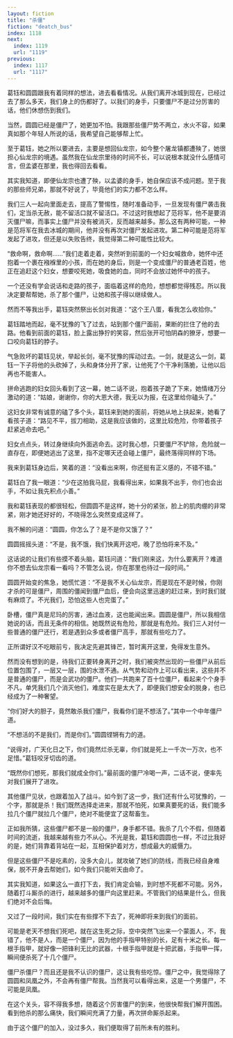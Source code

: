 ```yaml
---
layout: fiction
title: "杀僵"
fiction: "deatch_bus"
index: 1118
next:
  index: 1119
  url: "1119"
previous:
  index: 1117
  url: "1117"
---
```

葛钰和圆圆跟我有着同样的想法，进去看看情况。从我们离开冰城到现在，已经过去了那么多天，我们身上的伤都好了。以我们的身手，只要僵尸不是过分厉害的话，他们休想伤到我们。

当然，圆圆已经是僵尸了，她更加不怕。我跟那些僵尸势不两立，水火不容，如果真如那个年轻人所说的话，我希望自己能够帮上忙。

至于葛钰，她之所以要进去，主要是想回仙龙宗，如今整个屠龙镇都遭殃了，她很担心仙龙宗的境遇。虽然我在仙龙宗里待的时间不长，可以说根本就没什么感情可言，但孟婆在那里，我也得回去看看。

其实我知道，即便仙龙宗也遭了殃，以孟婆的身手，她自保应该不成问题。至于我的那些师兄弟，那就不好说了，毕竟他们的实力都不怎么样。

我们三人一起向里面走去，提高了警惕性，随时准备动手，一旦发现有僵尸袭击我们，定当杀无赦，能不留活口就不留活口。不过这时我想起了范将军，他不是要消灭僵尸嘛，而事实上僵尸并没有被消灭，反而越来越多。那么这有两种可能，一种是范将军在我去冰城的期间，他并没有再次对僵尸发起进攻。第二种可能是范将军发起了进攻，但还是以失败告终，我觉得第二种可能性比较大。

“救命啊，救命啊……”我们走着走着，突然听到前面的一个妇女喊救命，她怀中还抱着一个裹在襁褓里的小孩，而在她的身后，则是一个变成僵尸的普通老百姓，他正在追赶这个妇女，想要咬死她，吸食她的血，同时不会放过她怀中的孩子。

一个还没有学会说话和走路的孩子，面临着这样的危险，想想都觉得残忍。所以我决定要帮帮她，杀了那个僵尸，让她和孩子得以继续做人。

然而不等我出手，葛钰突然祭出长剑对我道：“这个王八蛋，看我怎么收拾你。”

葛钰踏地而起，毫不犹豫的飞了过去，站到那个僵尸面前，果断的拦住了他的去路。他看到前面的葛钰，脸上露出狰狞的笑容，然后张开可怕阴森的獠牙，想要一口咬向葛钰的脖子。

气急败坏的葛钰见状，举起长剑，毫不犹豫的挥动过去。一剑，就是这么一剑，葛钰一下子将他的头砍掉了，头和身体分开了家，让他死了个干净利落脆，让他以后再也不能害人。

拼命逃跑的妇女回头看到了这一幕，她二话不说，抱着孩子跪了下来，她情绪万分激动的道：“姑娘，谢谢你，你的大恩大德，我无以为报，在这里给你磕头了。”

这妇女非常有诚意的磕了多个头，葛钰来到她的面前，将她从地上扶起来，她看了看孩子道：“路见不平，拔刀相助，这是我应该做的，这里比较危险，你带着孩子赶紧逃命去吧。”

妇女点点头，转过身继续向外面逃命去。这时我心想，只要僵尸不铲除，危险就一直存在，即便她逃出了这里，指不定哪天还会碰上僵尸，最终落得同样的下场。

我来到葛钰身边后，笑着的道：“没看出来啊，你还挺有正义感的，不错不错。”

葛钰白了我一眼道：“少在这拍我马屁，我看得出来，如果我不出手，你们也会出手，不如让我先积点小善。”

我和葛钰表现的都很轻松，但圆圆不是这样，她十分的紧张，脸上的肌肉绷的非常紧，刚才她还好好的，不晓得怎么突然变成这样了。

我不解的问道：“圆圆，你怎么了？是不是你又饿了？”

圆圆摇摇头道：“不是，我不饿，我们快离开这吧，晚了恐怕将来不及。”

这话说的让我们有些摸不着头脑，葛钰问道：“我们刚来这，为什么要离开？难道你不想去仙龙宗看一看吗？不管怎么说，你在那里也待过一段时间。”

圆圆开始变的焦急，她慌忙道：“不是我不关心仙龙宗，而是现在不是时候，你刚才杀的可是僵尸，周围的僵闻到僵尸血后，便会向这里迅速的赶过来，到时我们就有麻烦了。不光我们，恐怕这些人也完蛋了。”

卧槽，僵尸真是尼玛的厉害，通过血液，这也能闻出来。圆圆是僵尸，所以我相信她说的话，而且无条件的相信。她既然说有危险，那就是有危险。我们三人对付一些普通的僵尸还行，若是遇到众多或者僵尸高手，那就有些吃力了。

正所谓好汉不吃眼前亏，我决定先避其锋芒，暂时离开这里，免得发生意外。

然而没有想到的是，待我们正要转身离开之时，我们被突然出现的一些僵尸从前后位置包围了，一层又一层，围的水泄不通。从气势和动作上可以看出来，这些并不是普通的僵尸，而是会武功的僵尸。他们一共跑来了百十位僵尸，看起来个个身手不凡，单凭我们几个消灭他们，难度实在是太大了，即便我们想安全的脱身，也已经成为了一种奢望。

“你们好大的胆子，竟然敢杀我们僵尸，我看你们是不想活了。”其中一个中年僵尸道。

“不想活的不是我们，而是你们。”圆圆铿锵有力的道。

“说得对，广天化日之下，你们竟然烂杀无辜，你们就是死上一千次一万次，也不足惜。”葛钰咬牙切齿的道。

“既然你们想死，那我们就成全你们。”最前面的僵尸冷喝一声，二话不说，便率先对我们展开了进攻。

其他僵尸见状，也跟着加入了战斗。如今到了这一步，我们还有什么可犹豫的，一个字，那就是杀！我们既然选择走进来，那就不怕死，如果真要死的话，我们能多拉几个僵尸就拉几个僵尸，绝对不能便宜了这帮畜生。

正如我所猜，这些僵尸都不是一般的僵尸，身手都不错。我杀了几个不假，但随着时间的流逝，我越来越有些力不从心。不光是我，葛钰和圆圆也一样，不过比我好的是，她们背靠着背站在一起，互相保护着对方，想成最大的威慑力。

但是这些僵尸不是吃素的，没多大会儿，就攻破了她们的防线，而我已经自身难保，脱不开身去帮她们，如今我们只能听天由命了。

其实我知道，如果这么一直打下去，我们肯定会输，到时想不死都不可能。另外，随着打斗厮杀的进行，越来越多的僵尸向这里赶来。不管我们的结果是什么，但我们绝对不会后悔。

又过了一段时间，我们实在有些撑不下去了，死神即将来到我们的面前。

可能是老天不想我们死吧，就在这生死之际，空中突然飞出来一个蒙面人，不，我错了，他不是人，而是一个僵尸，因为他的手指甲特别的长，足有十米之长。每一根手指甲，就好像一把锋利无比的武器，十根手指甲就是十把武器，手指甲一挥，瞬间便杀死了十几个僵尸。

僵尸杀僵尸？而且还是我不认识的僵尸，这让我有些吃惊。僵尸之中，我觉得除了圆圆和凤凰之外，不会再有僵尸帮我。当然我可以看得出来，这是一个男僵尸，不可能是凤凰。

在这个关头，容不得我多想，随着这个厉害僵尸的到来，他很快帮我们解开围困。看到他杀的那么痛快，我们瞬间充满了力量，再次拼命厮杀起来。

由于这个僵尸的加入，没过多久，我们便取得了前所未有的胜利。